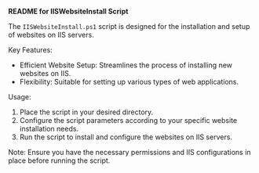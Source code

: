 **README for IISWebsiteInstall Script**

The `IISWebsiteInstall.ps1` script is designed for the installation and setup of websites on IIS servers.

Key Features:
- Efficient Website Setup: Streamlines the process of installing new websites on IIS.
- Flexibility: Suitable for setting up various types of web applications.

Usage:
1. Place the script in your desired directory.
2. Configure the script parameters according to your specific website installation needs.
3. Run the script to install and configure the websites on IIS servers.

Note: Ensure you have the necessary permissions and IIS configurations in place before running the script.